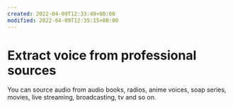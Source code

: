 ```yaml
---
created: 2022-04-09T12:33:40+08:00
modified: 2022-04-09T12:35:15+08:00
---
```


# Extract voice from professional sources

You can source audio from audio books, radios, anime voices, soap series, movies, live streaming, broadcasting, tv and so on.
